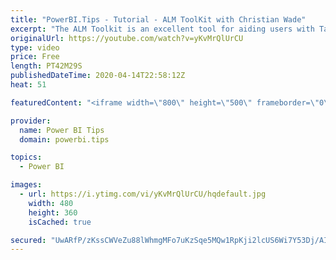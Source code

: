 ```yaml
---
title: "PowerBI.Tips - Tutorial - ALM ToolKit with Christian Wade"
excerpt: "The ALM Toolkit is an excellent tool for aiding users with Tabular Model management.  Christian Wade has been generous enough to provide us with a detailed tutorial on the ALM ToolKit.    ALM Toolkit provides the following features: - Database Compare - Code Merging - Easy Deployments - Source-Control"
originalUrl: https://youtube.com/watch?v=yKvMrQlUrCU
type: video
price: Free
length: PT42M29S
publishedDateTime: 2020-04-14T22:58:12Z
heat: 51

featuredContent: "<iframe width=\"800\" height=\"500\" frameborder=\"0\" src=\"https://www.youtube.com/embed/yKvMrQlUrCU\" allow=\"accelerometer; autoplay; encrypted-media; gyroscope; picture-in-picture\" allowfullscreen></iframe>"

provider:
  name: Power BI Tips
  domain: powerbi.tips

topics:
  - Power BI

images:
  - url: https://i.ytimg.com/vi/yKvMrQlUrCU/hqdefault.jpg
    width: 480
    height: 360
    isCached: true

secured: "UwARfP/zKssCWVeZu88lWhmgMFo7uKzSqe5MQw1RpKji2lcUS6Wi7Y53Dj/AI6FXM/ySmiBGvOny/mT8qEfY3UePBGr7HlIcgHCr+kf84/5VSg8igApw7NU427ZX2jJaQbq342JEhF8xWyupsGqnIzVT6bbuZkR6MiaWumyjQcqmh8srH0EaQR1v+o6PTnasw5nCE/YU3TGUF95/Q6MLw9MEmCjNW/e5j4tKj11hKne8EDVm3cGvnXuHCZ0fYy0YAzTMVoqVLviw4OLCbtFRoyxb2+o4qK/NvBZfl00/kY6Nv8rOuB4IGILmdYUw22BMLCWy/NUQwPIo56Tr0woox5jxhfBLApeFeMJ21Ur8oFDRd/qhm54x5PMaYywpUEXE8deYv4Mo8nwxsVMNbTEUZjrBwiwsqWZimxNMKwgNBAU=;WjfLYjIYGEsyhHZxN+g1lQ=="
---
```


